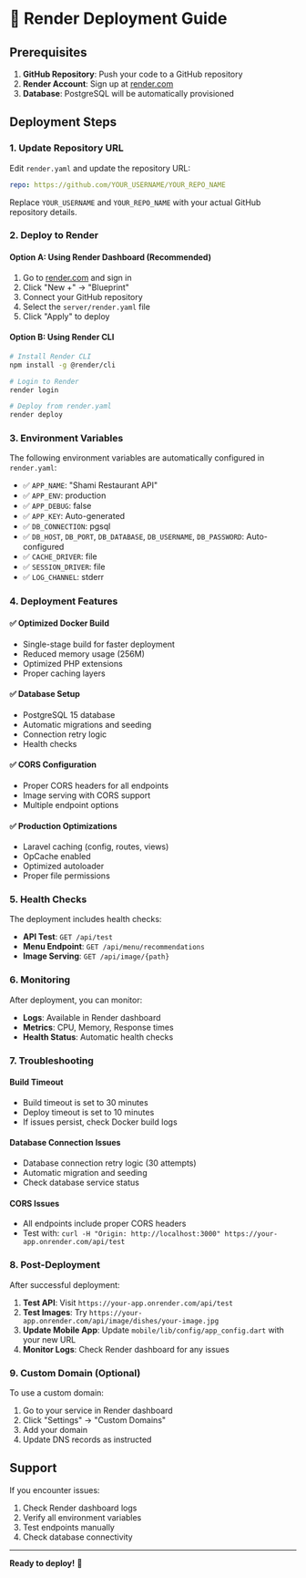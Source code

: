 # 🚀 Render Deployment Guide

## Prerequisites

1. **GitHub Repository**: Push your code to a GitHub repository
2. **Render Account**: Sign up at [render.com](https://render.com)
3. **Database**: PostgreSQL will be automatically provisioned

## Deployment Steps

### 1. Update Repository URL

Edit `render.yaml` and update the repository URL:

```yaml
repo: https://github.com/YOUR_USERNAME/YOUR_REPO_NAME
```

Replace `YOUR_USERNAME` and `YOUR_REPO_NAME` with your actual GitHub repository details.

### 2. Deploy to Render

#### Option A: Using Render Dashboard (Recommended)

1. Go to [render.com](https://render.com) and sign in
2. Click "New +" → "Blueprint"
3. Connect your GitHub repository
4. Select the `server/render.yaml` file
5. Click "Apply" to deploy

#### Option B: Using Render CLI

```bash
# Install Render CLI
npm install -g @render/cli

# Login to Render
render login

# Deploy from render.yaml
render deploy
```

### 3. Environment Variables

The following environment variables are automatically configured in `render.yaml`:

- ✅ `APP_NAME`: "Shami Restaurant API"
- ✅ `APP_ENV`: production
- ✅ `APP_DEBUG`: false
- ✅ `APP_KEY`: Auto-generated
- ✅ `DB_CONNECTION`: pgsql
- ✅ `DB_HOST`, `DB_PORT`, `DB_DATABASE`, `DB_USERNAME`, `DB_PASSWORD`: Auto-configured
- ✅ `CACHE_DRIVER`: file
- ✅ `SESSION_DRIVER`: file
- ✅ `LOG_CHANNEL`: stderr

### 4. Deployment Features

#### ✅ Optimized Docker Build
- Single-stage build for faster deployment
- Reduced memory usage (256M)
- Optimized PHP extensions
- Proper caching layers

#### ✅ Database Setup
- PostgreSQL 15 database
- Automatic migrations and seeding
- Connection retry logic
- Health checks

#### ✅ CORS Configuration
- Proper CORS headers for all endpoints
- Image serving with CORS support
- Multiple endpoint options

#### ✅ Production Optimizations
- Laravel caching (config, routes, views)
- OpCache enabled
- Optimized autoloader
- Proper file permissions

### 5. Health Checks

The deployment includes health checks:

- **API Test**: `GET /api/test`
- **Menu Endpoint**: `GET /api/menu/recommendations`
- **Image Serving**: `GET /api/image/{path}`

### 6. Monitoring

After deployment, you can monitor:

- **Logs**: Available in Render dashboard
- **Metrics**: CPU, Memory, Response times
- **Health Status**: Automatic health checks

### 7. Troubleshooting

#### Build Timeout
- Build timeout is set to 30 minutes
- Deploy timeout is set to 10 minutes
- If issues persist, check Docker build logs

#### Database Connection Issues
- Database connection retry logic (30 attempts)
- Automatic migration and seeding
- Check database service status

#### CORS Issues
- All endpoints include proper CORS headers
- Test with: `curl -H "Origin: http://localhost:3000" https://your-app.onrender.com/api/test`

### 8. Post-Deployment

After successful deployment:

1. **Test API**: Visit `https://your-app.onrender.com/api/test`
2. **Test Images**: Try `https://your-app.onrender.com/api/image/dishes/your-image.jpg`
3. **Update Mobile App**: Update `mobile/lib/config/app_config.dart` with your new URL
4. **Monitor Logs**: Check Render dashboard for any issues

### 9. Custom Domain (Optional)

To use a custom domain:

1. Go to your service in Render dashboard
2. Click "Settings" → "Custom Domains"
3. Add your domain
4. Update DNS records as instructed

## Support

If you encounter issues:

1. Check Render dashboard logs
2. Verify all environment variables
3. Test endpoints manually
4. Check database connectivity

---

**Ready to deploy!** 🎉
